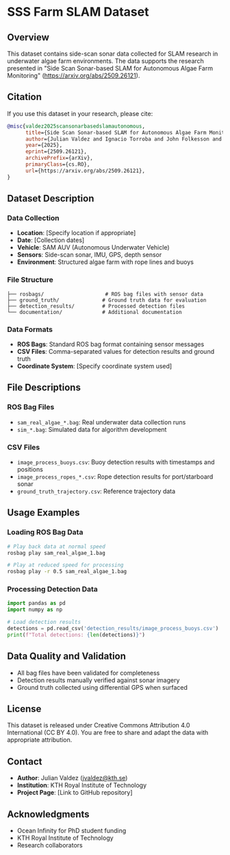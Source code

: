# SSS Farm SLAM Dataset

## Overview
This dataset contains side-scan sonar data collected for SLAM research in underwater algae farm environments. The data supports the research presented in "Side Scan Sonar-based SLAM for Autonomous Algae Farm Monitoring" (https://arxiv.org/abs/2509.26121).

## Citation
If you use this dataset in your research, please cite:

```bibtex
@misc{valdez2025scansonarbasedslamautonomous,
      title={Side Scan Sonar-based SLAM for Autonomous Algae Farm Monitoring}, 
      author={Julian Valdez and Ignacio Torroba and John Folkesson and Ivan Stenius},
      year={2025},
      eprint={2509.26121},
      archivePrefix={arXiv},
      primaryClass={cs.RO},
      url={https://arxiv.org/abs/2509.26121}, 
}
```

## Dataset Description

### Data Collection
- **Location**: [Specify location if appropriate]
- **Date**: [Collection dates]
- **Vehicle**: SAM AUV (Autonomous Underwater Vehicle)
- **Sensors**: Side-scan sonar, IMU, GPS, depth sensor
- **Environment**: Structured algae farm with rope lines and buoys

### File Structure
```
├── rosbags/                    # ROS bag files with sensor data
├── ground_truth/              # Ground truth data for evaluation
├── detection_results/         # Processed detection files
└── documentation/             # Additional documentation
```

### Data Formats
- **ROS Bags**: Standard ROS bag format containing sensor messages
- **CSV Files**: Comma-separated values for detection results and ground truth
- **Coordinate System**: [Specify coordinate system used]

## File Descriptions

### ROS Bag Files
- `sam_real_algae_*.bag`: Real underwater data collection runs
- `sim_*.bag`: Simulated data for algorithm development

### CSV Files
- `image_process_buoys.csv`: Buoy detection results with timestamps and positions
- `image_process_ropes_*.csv`: Rope detection results for port/starboard sonar
- `ground_truth_trajectory.csv`: Reference trajectory data

## Usage Examples

### Loading ROS Bag Data
```bash
# Play back data at normal speed
rosbag play sam_real_algae_1.bag

# Play at reduced speed for processing
rosbag play -r 0.5 sam_real_algae_1.bag
```

### Processing Detection Data
```python
import pandas as pd
import numpy as np

# Load detection results
detections = pd.read_csv('detection_results/image_process_buoys.csv')
print(f"Total detections: {len(detections)}")
```

## Data Quality and Validation
- All bag files have been validated for completeness
- Detection results manually verified against sonar imagery
- Ground truth collected using differential GPS when surfaced

## License
This dataset is released under Creative Commons Attribution 4.0 International (CC BY 4.0).
You are free to share and adapt the data with appropriate attribution.

## Contact
- **Author**: Julian Valdez (jvaldez@kth.se)
- **Institution**: KTH Royal Institute of Technology
- **Project Page**: [Link to GitHub repository]

## Acknowledgments
- Ocean Infinity for PhD student funding
- KTH Royal Institute of Technology
- Research collaborators